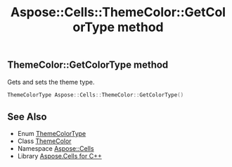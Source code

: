 ﻿---
title: Aspose::Cells::ThemeColor::GetColorType method
linktitle: GetColorType
second_title: Aspose.Cells for C++ API Reference
description: 'Aspose::Cells::ThemeColor::GetColorType method. Gets and sets the theme type in C++.'
type: docs
weight: 600
url: /cpp/aspose.cells/themecolor/getcolortype/
---
## ThemeColor::GetColorType method


Gets and sets the theme type.

```cpp
ThemeColorType Aspose::Cells::ThemeColor::GetColorType()
```

## See Also

* Enum [ThemeColorType](../../themecolortype/)
* Class [ThemeColor](../)
* Namespace [Aspose::Cells](../../)
* Library [Aspose.Cells for C++](../../../)
